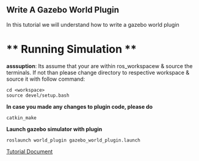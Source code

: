 ## Write A Gazebo World Plugin
In this tutorial we will understand how to write a gazebo world plugin


# ** Running Simulation ** <br />
**asssuption**: Its assume that your are within ros_workspacew & source the terminals. If not than please change directory to respective workspace & source it with follow command:
```
cd <workspace>
source devel/setup.bash
```

**In case you made any changes to plugin code, please do**
```
catkin_make
```

**Launch gazebo simulator with plugin**
```
roslaunch world_plugin gazebo_world_plugin.launch
```


[Tutorial Document](https://sites.google.com/view/gazebo-plugin-tutorials/3-write-a-world-plugin)